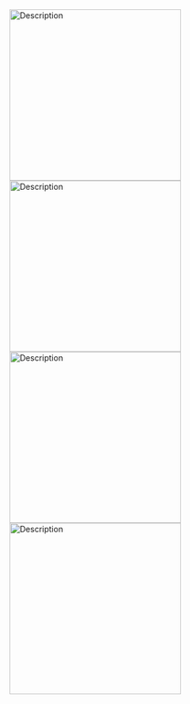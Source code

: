 <img src="https://github.com/gaurav2425/BtcXPoly/assets/61289234/b471be32-70c8-4da5-8c55-961e7cf6e00f" alt="Description" width="300">
<img src="https://github.com/gaurav2425/BtcXPoly/assets/61289234/c87b17c6-252b-4770-a816-d7cc872f1dcf" alt="Description" width="300">
<img src="https://github.com/gaurav2425/BtcXPoly/assets/61289234/80cdc018-f760-4a64-ba32-5d66fb189e36" alt="Description" width="300">
<img src="https://github.com/gaurav2425/BtcXPoly/assets/61289234/e24784fd-27c3-45b0-a4ae-e77b464102ae" alt="Description" width="300">
